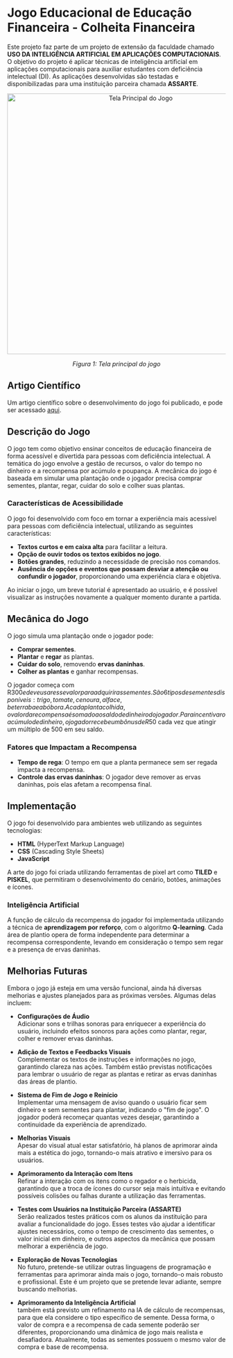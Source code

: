 # Jogo Educacional de Educação Financeira - **Colheita Financeira**

Este projeto faz parte de um projeto de extensão da faculdade chamado **USO DA INTELIGÊNCIA ARTIFICIAL EM APLICAÇÕES COMPUTACIONAIS**. O objetivo do projeto é aplicar técnicas de inteligência artificial em aplicações computacionais para auxiliar estudantes com deficiência intelectual (DI). As aplicações desenvolvidas são testadas e disponibilizadas para uma instituição parceira chamada **ASSARTE**.

<p align="center">
  <img src="https://github.com/user-attachments/assets/af14ab56-f19f-4193-8eb7-6e52b85cdb4d" alt="Tela Principal do Jogo" width="600"/>
</p>

<p align="center">
  <em>Figura 1: Tela principal do jogo</em>
</p>

## Artigo Científico

Um artigo científico sobre o desenvolvimento do jogo foi publicado, e pode ser acessado [aqui]([link_do_artigo](https://www.even3.com.br/anais/seisicite2024/959937-jogos-educacionais-relacionados-a-educacao-financeira-que-utilizam-tecnicas-de-inteligencia-artificial-para-pesso)).

## Descrição do Jogo

O jogo tem como objetivo ensinar conceitos de educação financeira de forma acessível e divertida para pessoas com deficiência intelectual. A temática do jogo envolve a gestão de recursos, o valor do tempo no dinheiro e a recompensa por acúmulo e poupança. A mecânica do jogo é baseada em simular uma plantação onde o jogador precisa comprar sementes, plantar, regar, cuidar do solo e colher suas plantas.

### Características de Acessibilidade

O jogo foi desenvolvido com foco em tornar a experiência mais acessível para pessoas com deficiência intelectual, utilizando as seguintes características:

- **Textos curtos e em caixa alta** para facilitar a leitura.
- **Opção de ouvir todos os textos exibidos no jogo**.
- **Botões grandes**, reduzindo a necessidade de precisão nos comandos.
- **Ausência de opções e eventos que possam desviar a atenção ou confundir o jogador**, proporcionando uma experiência clara e objetiva.

Ao iniciar o jogo, um breve tutorial é apresentado ao usuário, e é possível visualizar as instruções novamente a qualquer momento durante a partida.

## Mecânica do Jogo

O jogo simula uma plantação onde o jogador pode:

- **Comprar sementes**.
- **Plantar** e **regar** as plantas.
- **Cuidar do solo**, removendo **ervas daninhas**.
- **Colher as plantas** e ganhar recompensas.

O jogador começa com R$300 e deve usar esse valor para adquirir as sementes. São 6 tipos de sementes disponíveis: trigo, tomate, cenoura, alface, beterraba e abóbora. A cada planta colhida, o valor da recompensa é somado ao saldo de dinheiro do jogador. Para incentivar o acúmulo de dinheiro, o jogador recebe um bônus de R$50 cada vez que atingir um múltiplo de 500 em seu saldo.

### Fatores que Impactam a Recompensa

- **Tempo de rega**: O tempo em que a planta permanece sem ser regada impacta a recompensa.
- **Controle das ervas daninhas**: O jogador deve remover as ervas daninhas, pois elas afetam a recompensa final.

## Implementação

O jogo foi desenvolvido para ambientes web utilizando as seguintes tecnologias:

- **HTML** (HyperText Markup Language)
- **CSS** (Cascading Style Sheets)
- **JavaScript**

A arte do jogo foi criada utilizando ferramentas de pixel art como **TILED** e **PISKEL**, que permitiram o desenvolvimento do cenário, botões, animações e ícones.

### Inteligência Artificial

A função de cálculo da recompensa do jogador foi implementada utilizando a técnica de **aprendizagem por reforço**, com o algoritmo **Q-learning**. Cada área de plantio opera de forma independente para determinar a recompensa correspondente, levando em consideração o tempo sem regar e a presença de ervas daninhas.

## Melhorias Futuras

Embora o jogo já esteja em uma versão funcional, ainda há diversas melhorias e ajustes planejados para as próximas versões. Algumas delas incluem:

- **Configurações de Áudio**  
  Adicionar sons e trilhas sonoras para enriquecer a experiência do usuário, incluindo efeitos sonoros para ações como plantar, regar, colher e remover ervas daninhas.

- **Adição de Textos e Feedbacks Visuais**  
  Complementar os textos de instruções e informações no jogo, garantindo clareza nas ações. Também estão previstas notificações para lembrar o usuário de regar as plantas e retirar as ervas daninhas das áreas de plantio.

- **Sistema de Fim de Jogo e Reinício**  
  Implementar uma mensagem de aviso quando o usuário ficar sem dinheiro e sem sementes para plantar, indicando o "fim de jogo". O jogador poderá recomeçar quantas vezes desejar, garantindo a continuidade da experiência de aprendizado.

- **Melhorias Visuais**  
  Apesar do visual atual estar satisfatório, há planos de aprimorar ainda mais a estética do jogo, tornando-o mais atrativo e imersivo para os usuários.

- **Aprimoramento da Interação com Itens**  
  Refinar a interação com os itens como o regador e o herbicida, garantindo que a troca de ícones do cursor seja mais intuitiva e evitando possíveis colisões ou falhas durante a utilização das ferramentas.

- **Testes com Usuários na Instituição Parceira (ASSARTE)**  
  Serão realizados testes práticos com os alunos da instituição para avaliar a funcionalidade do jogo. Esses testes vão ajudar a identificar ajustes necessários, como o tempo de crescimento das sementes, o valor inicial em dinheiro, e outros aspectos da mecânica que possam melhorar a experiência de jogo.

- **Exploração de Novas Tecnologias**  
  No futuro, pretende-se utilizar outras linguagens de programação e ferramentas para aprimorar ainda mais o jogo, tornando-o mais robusto e profissional. Este é um projeto que se pretende levar adiante, sempre buscando melhorias.

- **Aprimoramento da Inteligência Artificial**  
  também está previsto um refinamento na IA de cálculo de recompensas, para que ela considere o tipo específico de semente. Dessa forma, o valor de compra e a recompensa de cada semente poderão ser diferentes, proporcionando uma dinâmica de jogo mais realista e desafiadora. Atualmente, todas as sementes possuem o mesmo valor de compra e base de recompensa.
